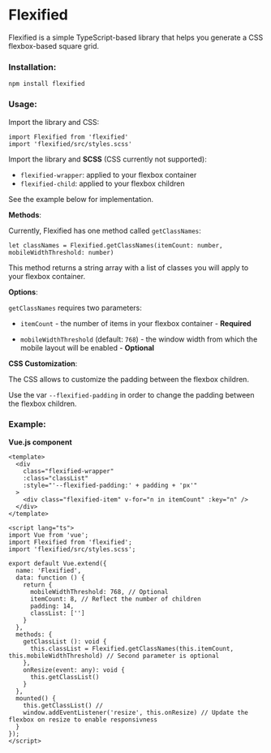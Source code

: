 # Flexified

Flexified is a simple TypeScript-based library that helps you generate a CSS flexbox-based square grid.

### Installation:

```
npm install flexified
```

### Usage:

Import the library and CSS:

```
import Flexified from 'flexified'
import 'flexified/src/styles.scss'
```

Import the library and __SCSS__ (CSS currently not supported):

 - `flexified-wrapper`: applied to your flexbox container
 - `flexified-child`: applied to your flexbox children

See the example below for implementation.

__Methods__:

Currently, Flexified has one method called `getClassNames`:

```
let classNames = Flexified.getClassNames(itemCount: number, mobileWidthThreshold: number)
```

This method returns a string array with a list of classes you will apply to your flexbox container.

__Options__:

`getClassNames` requires two parameters:

 - `itemCount` - the number of items in your flexbox container - __Required__

 - `mobileWidthThreshold` (default: `768`) - the window width from which the mobile layout will be enabled - __Optional__

__CSS Customization__:

The CSS allows to customize the padding between the flexbox children. 

Use the var `--flexified-padding` in order to change the padding between the flexbox children.

### Example:

__Vue.js component__

```
<template>
  <div
    class="flexified-wrapper"
    :class="classList"
    :style="'--flexified-padding:' + padding + 'px'"
  >
    <div class="flexified-item" v-for="n in itemCount" :key="n" />
  </div>
</template>

<script lang="ts">
import Vue from 'vue';
import Flexified from 'flexified';
import 'flexified/src/styles.scss';

export default Vue.extend({
  name: 'Flexified',
  data: function () {
    return {
      mobileWidthThreshold: 768, // Optional
      itemCount: 8, // Reflect the number of children
      padding: 14,
      classList: ['']
    }
  },
  methods: {
    getClassList (): void {
      this.classList = Flexified.getClassNames(this.itemCount, this.mobileWidthThreshold) // Second parameter is optional
    },
    onResize(event: any): void {
      this.getClassList() 
    }
  },
  mounted() {
    this.getClassList() // 
    window.addEventListener('resize', this.onResize) // Update the flexbox on resize to enable responsivness
  }
});
</script>
```